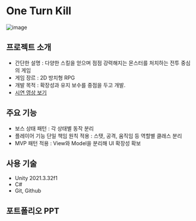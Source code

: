 # One Turn Kill
![image](https://github.com/user-attachments/assets/9628d07f-68d9-4e34-9cd0-ba0c138b3780)

## 프로젝트 소개
- 간단한 설명 : 다양한 스킬을 얻으며 점점 강력해지는 몬스터를 처치하는 전투 중심의 게임
- 게임 장르 : 2D 방치형 RPG
- 개발 목적 : 확장성과 유지 보수를 중점을 두고 개발.
- [시연 영상 보기](https://www.youtube.com/watch?v=nL43dHmh4Mo)

## 주요 기능
- 보스 상태 패턴 : 각 상태별 동작 분리
- 플레이어 기능 단일 책임 원칙 적용 : 스탯, 공격, 움직임 등 역할별 클래스 분리
- MVP 패턴 적용 : View와 Model을 분리해 UI 확장성 확보
      
## 사용 기술
- Unity 2021.3.32f1
- C#
- Git, Github

## 포트폴리오 PPT
